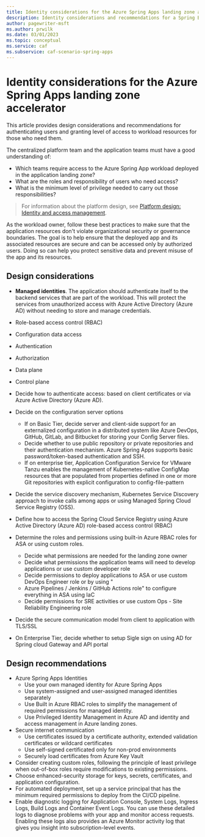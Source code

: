 ```yaml
---
title: Identity considerations for the Azure Spring Apps landing zone accelerator
description: Identity considerations and recommendations for a Spring Boot workload.
author: pagewriter-msft
ms.author: prwilk
ms.date: 03/01/2023
ms.topic: conceptual
ms.service: caf
ms.subservice: caf-scenario-spring-apps
---
```


# Identity considerations for the Azure Spring Apps landing zone accelerator

This article provides design considerations and recommendations for authenticating users and granting level of access to workload resources for those who need them. 

The centralized platform team and the application teams must have a good understanding of:

- Which teams require access to the Azure Spring App workload deployed in the application landing zone?
- What are the roles and responsibility of users who need access?
- What is the minimum level of privilege needed to carry out those responsibilities?

> For information about the platform design, see [Platform design: Identity and access management](/azure/cloud-adoption-framework/ready/landing-zone/design-area/identity-access).

As the workload owner, follow these best practices to make sure that the application resources don't violate organizational security or governance boundaries. The goal  is to help ensure that the deployed app and its associated resources are secure and can be accessed only by authorized users. Doing so can help you protect sensitive data and prevent misuse of the app and its resources.

## Design considerations

- **Managed identities**. The application should authenticate itself to the backend services that are part of the workload. This will protect the services from unauthorized access with Azure Active Directory (Azure AD) without needing to store and manage credentials. 


- Role-based access control (RBAC)

- Configuration data access

- Authentication

- Authorization

- Data plane

- Control plane


- Decide how to authenticate access: based on client certificates or via Azure Active Directory (Azure AD).
- Decide on the configuration server options
	- If on Basic Tier, decide server and client-side support for an externalized configuration in a distributed system like Azure DevOps, GitHub, GitLab, and Bitbucket for storing your Config Server files. 
	- Decide whether to use public repository or private repositories and their authentication mechanism. Azure Spring Apps supports basic password/token-based authentication and SSH.
	- If on enterprise tier, Application Configuration Service for VMware Tanzu enables the management of Kubernetes-native ConfigMap resources that are populated from properties defined in one or more Git repositories with explicit configuration to config-file-pattern
- Decide the service discovery mechanism, Kubernetes Service Discovery approach to invoke calls among apps or using Managed Spring Cloud Service Registry (OSS). 
- Define how to access the Spring Cloud Service Registry using Azure Active Directory (Azure AD) role-based access control (RBAC)
- Determine the roles and permissions using built-in Azure RBAC roles for ASA or using custom roles.
	- Decide what permissions are needed for the landing zone owner
	- Decide what permissions the application teams will need to develop applications or use custom developer role
	- Decide  permissions to deploy applications to ASA or use custom DevOps Engineer role or by using "
	- Azure Pipelines / Jenkins / GitHub Actions role" to configure everything in ASA using IaC
	- Decide  permissions for SRE activities or use custom Ops - Site Reliability Engineering role
- Decide the secure communication model from client to application with TLS/SSL
- On Enterprise Tier, decide whether to setup Sigle sign on using AD for Spring cloud Gateway and API portal



## Design recommendations
- Azure Spring Apps Identities
	- Use your own managed identity for Azure Spring Apps
	- Use system-assigned and user-assigned managed identities separately 
	- Use Built in Azure RBAC roles to simplify the management of required permissions for managed identity.
	- Use Privileged Identity Management in Azure AD and identity and access management in Azure landing zones.
- Secure internet communication
	- Use certificates issued by a certificate authority, extended validation certificates or wildcard certificates
	- Use self-signed certificated only for non-prod environments
	- Securely load certificates from Azure Key Vault
- Consider creating custom roles, following the principle of least privilege when out-of-box roles require modifications to existing permissions. 
- Choose enhanced-security storage for keys, secrets, certificates, and application configuration.
- For automated deployment, set up a service principal that has the minimum required permissions to deploy from the CI/CD pipeline.
- Enable diagnostic logging for Application Console, System Logs, Ingress Logs, Build Logs and Container Event Logs. You can use these detailed logs to diagnose problems with your app and monitor access requests. Enabling these logs also provides an Azure Monitor activity log that gives you insight into subscription-level events.

